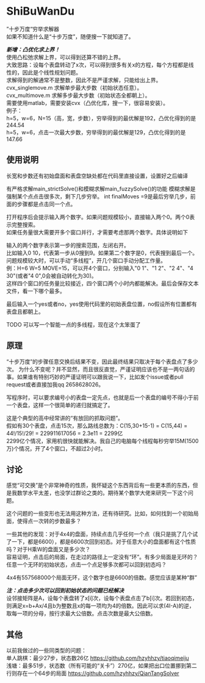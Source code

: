 # ShiBuWanDu
”十步万度“穷举求解器   
如果不知道什么是“十步万度”，随便搜一下就知道了。   

***新增：凸优化求上界！***    
使用凸松弛求解上界，可以得到还算不错的上界。   
大致思路：设每个表盘转动了x次，可以得到很多有关x的方程，每个方程都是线性的，因此是个线性规划问题。   
求解得到的解通常不是整数，因此不是严谨求解，只能给出上界。   
cvx_singlemove.m 求解单步最大步数（初始状态任意）。   
cvx_multimove.m 求解多步最大步数（初始状态全都朝上）。   
需要使用matlab，需要安装cvx（凸优化库，搜一下，很容易安装）。   
例子：   
h=5，w=6，N=15（高，宽，步数），穷举得到的最优解是192，凸优化得到的是244.54   
h=5，w=6，点击一次最大步数，穷举得到的最优解是129，凸优化得到的是147.66   
   
## 使用说明
长宽和步数还有初始盘面和表盘空缺处都在代码里直接设置，设置好之后编译   

有严格求解main_strictSolve()和模糊求解main_fuzzySolve()的功能
模糊求解是强制某个点点击很多次，剩下几步穷举。
int finalMoves =9是最后穷举几步，前面的步骤都是点击同一个点。
   
打开程序后会提示输入两个数字。如果问题规模较小，直接输入两个0。两个0表示完整搜索。   
如果任务量很大需要开多个窗口并行，才需要考虑那两个数字。具体说明如下   
   
输入的两个数字表示第一步的搜索范围，左闭右开。   
比如输入0 10，代表第一步从0搜到9。如果第二个数字是0，代表搜到最后一个。   
问题规模较大时，可以手动“多线程”，开几个窗口手动分配工作量。   
例：H=6 W=5 MOVE=15，可以开4个窗口，分别输入"0 1"、"1 2"、"2 4"、"4 30"(或者"4 0",0会被自动转化为30)。   
这样四个窗口的任务量比较接近，四个窗口两个小时内都能解决。最后会保存文本文件，看一下哪个最多。  
   
最后输入一个yes或者no，yes使用代码里的初始表盘位置，no假设所有位置都有表盘且都朝上。   
   
TODO 可以写一个智能一点的多线程，现在这个太笨蛋了   
   
## 原理
“十步万度”的步骤任意交换后结果不变，因此最终结果只取决于每个表盘点了多少次。
为什么不变呢？并不显然，而且很反直觉，严谨证明应该也不是一两句话的事。如果谁有特别巧妙的严谨证明可以跟我说一下，比如发个issue或者pull request或者直接加我qq 2658628026。   

写程序时，可以要求编号小的表盘一定先点，也就是后一个表盘的编号不得小于前一个表盘，这样一个很简单的递归就搞定了。   

这是个典型的高中经常讲的“有放回的抓取问题”。   
假如有30个表盘，点击15次，那么路线总数为：C(15,30+15-1) = C(15,44) = 44!/15!/29! = 229911617056 = 2.3e11 = 2299亿     
2299亿个情况，家用机很快就能解决。我自己的电脑每个线程每秒穷举15M(1500万)个情况，开了4个窗口，不超过2小时。   

## 讨论
感觉“可交换”是个非常神奇的性质，我怀疑这个东西背后有一些更本质的东西，但是我数学水平太差，也没学过群论之类的。期待某个数学大佬来研究一下这个问题。   
   
这个问题的一些变形也无法用这种方法，还有待研究。比如，如何找到一个初始局面，使得点一次转的步数最多？   
   
一些其他的发现：对于4x4的盘面，持续点击几乎任何一个点（我只是挑了几个试了一下，都是6600），都是6600次回到初态。对于任意大小的盘面都有这个性质吗？对于H乘W的盘面又是多少次？   
容易证明，点击后的局面，在走过的路径上一定没有“环”。有多少局面是无环的？任意一个无环的初始状态，点击一个点足够多次都可以回到初态吗？   
    
4x4有557568000个局面无环，这个数字也是6600的倍数。感觉应该是某种“群”


***注：点击多少次可以回到初始状态的问题已经解决***   
设邻接矩阵是A，设每个表盘转了x[i]次，设每个表盘点击了b[i]次。若回到初态，则满足x=b+Ax/4且b为整数且x的每一项均为4的倍数。因此可以求(4I-A)的逆，取每一项的分母，按行求最大公倍数。点击次数是最大公倍数。    
    
    
## 其他
以前我做过的一些同类型的问题：   
单人跳棋：最少27步，状态数26亿  https://github.com/hzyhhzy/tiaoqimeiju   
浅塘：最多51步，状态数（所有可能的“关卡”）270亿，如果把出口位置挪到第二行则存在一个64步的局面    https://github.com/hzyhhzy/QianTangSolver   


